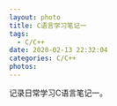 ```yaml
---
layout: photo
title: C语言学习笔记一
tags:
  - C/C++
date: 2020-02-13 22:32:04
categories: C/C++
photos:
---
```

记录日常学习C语言笔记一。
<!--more-->

```

```

